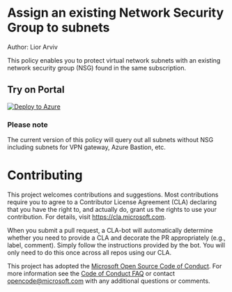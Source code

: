 # Assign an existing Network Security Group to subnets
Author: Lior Arviv

This policy enables you to protect virtual network subnets with an existing network security group (NSG) found in the same subscription.

## Try on Portal

[![Deploy to Azure](http://azuredeploy.net/deploybutton.png)](https://portal.azure.com/#blade/Microsoft_Azure_Policy/CreatePolicyDefinitionBlade/uri/https%3A%2F%2Fraw.githubusercontent.com/liorarviv/Azure-Security-Center/liorarv-edits/Remediation%20scripts/Enable%20Network%20Security%20Groups%20on%20subnets/Azure%20Policy%20-%20DeployIfNotExists/assign-nsg-to-subnets.json)

### Please note
The current version of this policy will query out all subnets without NSG including subnets for VPN gateway, Azure Bastion, etc.

# Contributing

This project welcomes contributions and suggestions.  Most contributions require you to agree to a
Contributor License Agreement (CLA) declaring that you have the right to, and actually do, grant us
the rights to use your contribution. For details, visit https://cla.microsoft.com.

When you submit a pull request, a CLA-bot will automatically determine whether you need to provide
a CLA and decorate the PR appropriately (e.g., label, comment). Simply follow the instructions
provided by the bot. You will only need to do this once across all repos using our CLA.

This project has adopted the [Microsoft Open Source Code of Conduct](https://opensource.microsoft.com/codeofconduct/).
For more information see the [Code of Conduct FAQ](https://opensource.microsoft.com/codeofconduct/faq/) or
contact [opencode@microsoft.com](mailto:opencode@microsoft.com) with any additional questions or comments. 